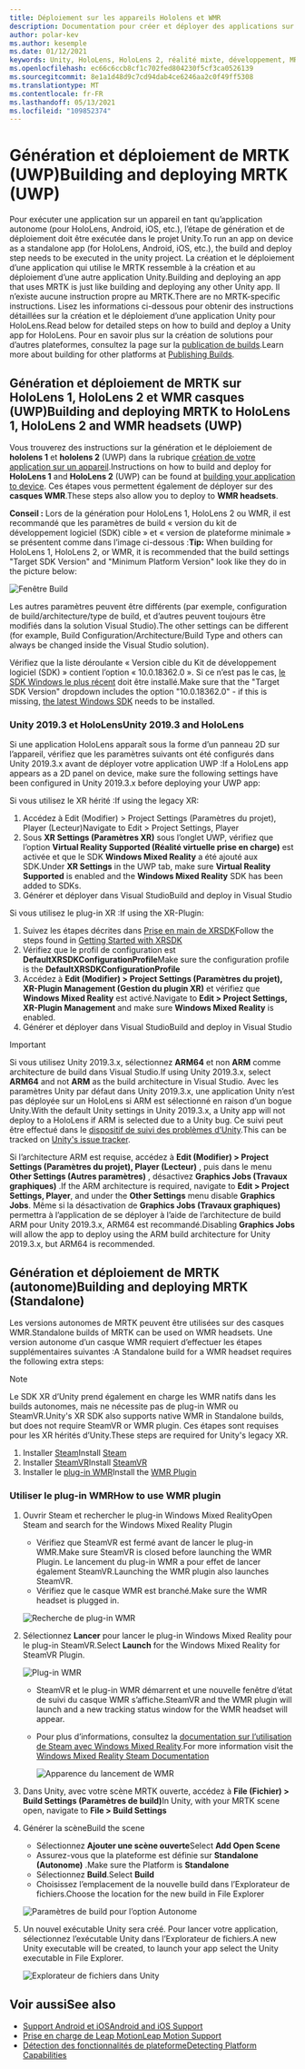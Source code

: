```yaml
---
title: Déploiement sur les appareils Hololens et WMR
description: Documentation pour créer et déployer des applications sur différents appareils.
author: polar-kev
ms.author: kesemple
ms.date: 01/12/2021
keywords: Unity, HoloLens, HoloLens 2, réalité mixte, développement, MRTK, Visual Studio
ms.openlocfilehash: ec66c6ccb8cf1c702fed804230f5cf3ca0526139
ms.sourcegitcommit: 8e1a1d48d9c7cd94dab4ce6246aa2c0f49ff5308
ms.translationtype: MT
ms.contentlocale: fr-FR
ms.lasthandoff: 05/13/2021
ms.locfileid: "109852374"
---
```

# <a name="building-and-deploying-mrtk-uwp"></a><span data-ttu-id="302bc-104">Génération et déploiement de MRTK (UWP)</span><span class="sxs-lookup"><span data-stu-id="302bc-104">Building and deploying MRTK (UWP)</span></span>

<span data-ttu-id="302bc-105">Pour exécuter une application sur un appareil en tant qu’application autonome (pour HoloLens, Android, iOS, etc.), l’étape de génération et de déploiement doit être exécutée dans le projet Unity.</span><span class="sxs-lookup"><span data-stu-id="302bc-105">To run an app on device as a standalone app (for HoloLens, Android, iOS, etc.), the build and deploy step needs to be executed in the unity project.</span></span> <span data-ttu-id="302bc-106">La création et le déploiement d’une application qui utilise le MRTK ressemble à la création et au déploiement d’une autre application Unity.</span><span class="sxs-lookup"><span data-stu-id="302bc-106">Building and deploying an app that uses MRTK is just like building and deploying any other Unity app.</span></span> <span data-ttu-id="302bc-107">Il n’existe aucune instruction propre au MRTK.</span><span class="sxs-lookup"><span data-stu-id="302bc-107">There are no MRTK-specific instructions.</span></span> <span data-ttu-id="302bc-108">Lisez les informations ci-dessous pour obtenir des instructions détaillées sur la création et le déploiement d’une application Unity pour HoloLens.</span><span class="sxs-lookup"><span data-stu-id="302bc-108">Read below for detailed steps on how to build and deploy a Unity app for HoloLens.</span></span> <span data-ttu-id="302bc-109">Pour en savoir plus sur la création de solutions pour d’autres plateformes, consultez la page sur la [publication de builds](https://docs.unity3d.com/Manual/PublishingBuilds.html).</span><span class="sxs-lookup"><span data-stu-id="302bc-109">Learn more about building for other platforms at [Publishing Builds](https://docs.unity3d.com/Manual/PublishingBuilds.html).</span></span>

## <a name="building-and-deploying-mrtk-to-hololens-1-hololens-2-and-wmr-headsets-uwp"></a><span data-ttu-id="302bc-110">Génération et déploiement de MRTK sur HoloLens 1, HoloLens 2 et WMR casques (UWP)</span><span class="sxs-lookup"><span data-stu-id="302bc-110">Building and deploying MRTK to HoloLens 1, HoloLens 2 and WMR headsets (UWP)</span></span>

<span data-ttu-id="302bc-111">Vous trouverez des instructions sur la génération et le déploiement de **hololens 1** et **hololens 2** (UWP) dans la rubrique [création de votre application sur un appareil](/windows/mixed-reality/mrlearning-base-ch1#build-your-application-to-your-device).</span><span class="sxs-lookup"><span data-stu-id="302bc-111">Instructions on how to build and deploy for **HoloLens 1** and **HoloLens 2** (UWP) can be found at [building your application to device](/windows/mixed-reality/mrlearning-base-ch1#build-your-application-to-your-device).</span></span> <span data-ttu-id="302bc-112">Ces étapes vous permettent également de déployer sur des **casques WMR**.</span><span class="sxs-lookup"><span data-stu-id="302bc-112">These steps also allow you to deploy to **WMR headsets**.</span></span>

<span data-ttu-id="302bc-113">**Conseil :** Lors de la génération pour HoloLens 1, HoloLens 2 ou WMR, il est recommandé que les paramètres de build « version du kit de développement logiciel (SDK) cible » et « version de plateforme minimale » se présentent comme dans l’image ci-dessous :</span><span class="sxs-lookup"><span data-stu-id="302bc-113">**Tip:** When building for HoloLens 1, HoloLens 2, or WMR, it is recommended that the build settings "Target SDK Version" and "Minimum Platform Version" look like they do in the picture below:</span></span>

![Fenêtre Build](../features/images/getting-started/BuildWindow.png)

<span data-ttu-id="302bc-115">Les autres paramètres peuvent être différents (par exemple, configuration de build/architecture/type de build, et d’autres peuvent toujours être modifiés dans la solution Visual Studio).</span><span class="sxs-lookup"><span data-stu-id="302bc-115">The other settings can be different (for example, Build Configuration/Architecture/Build Type and others can always be changed inside the Visual Studio solution).</span></span>

<span data-ttu-id="302bc-116">Vérifiez que la liste déroulante « Version cible du Kit de développement logiciel (SDK) » contient l’option « 10.0.18362.0 ». Si ce n’est pas le cas, [le SDK Windows le plus récent](https://developer.microsoft.com/windows/downloads/windows-10-sdk) doit être installé.</span><span class="sxs-lookup"><span data-stu-id="302bc-116">Make sure that the "Target SDK Version" dropdown includes the option "10.0.18362.0" - if this is missing, [the latest Windows SDK](https://developer.microsoft.com/windows/downloads/windows-10-sdk) needs to be installed.</span></span>

### <a name="unity-20193-and-hololens"></a><span data-ttu-id="302bc-117">Unity 2019.3 et HoloLens</span><span class="sxs-lookup"><span data-stu-id="302bc-117">Unity 2019.3 and HoloLens</span></span>

<span data-ttu-id="302bc-118">Si une application HoloLens apparaît sous la forme d’un panneau 2D sur l’appareil, vérifiez que les paramètres suivants ont été configurés dans Unity 2019.3.x avant de déployer votre application UWP :</span><span class="sxs-lookup"><span data-stu-id="302bc-118">If a HoloLens app appears as a 2D panel on device, make sure the following settings have been configured in Unity 2019.3.x before deploying your UWP app:</span></span>

<span data-ttu-id="302bc-119">Si vous utilisez le XR hérité :</span><span class="sxs-lookup"><span data-stu-id="302bc-119">If using the legacy XR:</span></span>

1. <span data-ttu-id="302bc-120">Accédez à Edit (Modifier) > Project Settings (Paramètres du projet), Player (Lecteur)</span><span class="sxs-lookup"><span data-stu-id="302bc-120">Navigate to Edit > Project Settings, Player</span></span>
1. <span data-ttu-id="302bc-121">Sous **XR Settings (Paramètres XR)** sous l’onglet UWP, vérifiez que l’option **Virtual Reality Supported (Réalité virtuelle prise en charge)** est activée et que le SDK **Windows Mixed Reality** a été ajouté aux SDK.</span><span class="sxs-lookup"><span data-stu-id="302bc-121">Under **XR Settings** in the UWP tab, make sure **Virtual Reality Supported** is enabled and the **Windows Mixed Reality** SDK has been added to SDKs.</span></span>
1. <span data-ttu-id="302bc-122">Générer et déployer dans Visual Studio</span><span class="sxs-lookup"><span data-stu-id="302bc-122">Build and deploy in Visual Studio</span></span>

<span data-ttu-id="302bc-123">Si vous utilisez le plug-in XR :</span><span class="sxs-lookup"><span data-stu-id="302bc-123">If using the XR-Plugin:</span></span>

1. <span data-ttu-id="302bc-124">Suivez les étapes décrites dans [Prise en main de XRSDK](../configuration/getting-started-with-mrtk-and-xrsdk.md)</span><span class="sxs-lookup"><span data-stu-id="302bc-124">Follow the steps found in [Getting Started with XRSDK](../configuration/getting-started-with-mrtk-and-xrsdk.md)</span></span>
1. <span data-ttu-id="302bc-125">Vérifiez que le profil de configuration est **DefaultXRSDKConfigurationProfile**</span><span class="sxs-lookup"><span data-stu-id="302bc-125">Make sure the configuration profile is the **DefaultXRSDKConfigurationProfile**</span></span>
1. <span data-ttu-id="302bc-126">Accédez à **Edit (Modifier) > Project Settings (Paramètres du projet), XR-Plugin Management (Gestion du plugin XR)** et vérifiez que **Windows Mixed Reality** est activé.</span><span class="sxs-lookup"><span data-stu-id="302bc-126">Navigate to **Edit > Project Settings, XR-Plugin Management** and make sure **Windows Mixed Reality** is enabled.</span></span>
1. <span data-ttu-id="302bc-127">Générer et déployer dans Visual Studio</span><span class="sxs-lookup"><span data-stu-id="302bc-127">Build and deploy in Visual Studio</span></span>

>[!IMPORTANT]
> <span data-ttu-id="302bc-128">Si vous utilisez Unity 2019.3.x, sélectionnez **ARM64** et non **ARM** comme architecture de build dans Visual Studio.</span><span class="sxs-lookup"><span data-stu-id="302bc-128">If using Unity 2019.3.x, select **ARM64** and not **ARM** as the build architecture in Visual Studio.</span></span> <span data-ttu-id="302bc-129">Avec les paramètres Unity par défaut dans Unity 2019.3.x, une application Unity n’est pas déployée sur un HoloLens si ARM est sélectionné en raison d’un bogue Unity.</span><span class="sxs-lookup"><span data-stu-id="302bc-129">With the default Unity settings in Unity 2019.3.x, a Unity app will not deploy to a HoloLens if ARM is selected due to a Unity bug.</span></span> <span data-ttu-id="302bc-130">Ce suivi peut être effectué dans le [dispositif de suivi des problèmes d’Unity](https://issuetracker.unity3d.com/issues/enabling-graphics-jobs-in-2019-dot-3-x-results-in-a-crash-or-nothing-rendering-on-hololens-2).</span><span class="sxs-lookup"><span data-stu-id="302bc-130">This can be tracked on [Unity's issue tracker](https://issuetracker.unity3d.com/issues/enabling-graphics-jobs-in-2019-dot-3-x-results-in-a-crash-or-nothing-rendering-on-hololens-2).</span></span>
>
> <span data-ttu-id="302bc-131">Si l’architecture ARM est requise, accédez à **Edit (Modifier) > Project Settings (Paramètres du projet), Player (Lecteur)** , puis dans le menu **Other Settings (Autres paramètres)** , désactivez **Graphics Jobs (Travaux graphiques)** .</span><span class="sxs-lookup"><span data-stu-id="302bc-131">If the ARM architecture is required, navigate to **Edit > Project Settings, Player**, and under the **Other Settings** menu disable **Graphics Jobs**.</span></span> <span data-ttu-id="302bc-132">Même si la désactivation de **Graphics Jobs (Travaux graphiques)** permettra à l’application de se déployer à l’aide de l’architecture de build ARM pour Unity 2019.3.x, ARM64 est recommandé.</span><span class="sxs-lookup"><span data-stu-id="302bc-132">Disabling **Graphics Jobs** will allow the app to deploy using the ARM build architecture for Unity 2019.3.x, but ARM64 is recommended.</span></span>

## <a name="building-and-deploying-mrtk-standalone"></a><span data-ttu-id="302bc-133">Génération et déploiement de MRTK (autonome)</span><span class="sxs-lookup"><span data-stu-id="302bc-133">Building and deploying MRTK (Standalone)</span></span>

<span data-ttu-id="302bc-134">Les versions autonomes de MRTK peuvent être utilisées sur des casques WMR.</span><span class="sxs-lookup"><span data-stu-id="302bc-134">Standalone builds of MRTK can be used on WMR headsets.</span></span> <span data-ttu-id="302bc-135">Une version autonome d’un casque WMR requiert d’effectuer les étapes supplémentaires suivantes :</span><span class="sxs-lookup"><span data-stu-id="302bc-135">A Standalone build for a WMR headset requires the following extra steps:</span></span>

> [!NOTE]
> <span data-ttu-id="302bc-136">Le SDK XR d’Unity prend également en charge les WMR natifs dans les builds autonomes, mais ne nécessite pas de plug-in WMR ou SteamVR.</span><span class="sxs-lookup"><span data-stu-id="302bc-136">Unity's XR SDK also supports native WMR in Standalone builds, but does not require SteamVR or WMR plugin.</span></span> <span data-ttu-id="302bc-137">Ces étapes sont requises pour les XR hérités d’Unity.</span><span class="sxs-lookup"><span data-stu-id="302bc-137">These steps are required for Unity's legacy XR.</span></span>

1. <span data-ttu-id="302bc-138">Installer [Steam](https://store.steampowered.com/about/)</span><span class="sxs-lookup"><span data-stu-id="302bc-138">Install [Steam](https://store.steampowered.com/about/)</span></span>
1. <span data-ttu-id="302bc-139">Installer [SteamVR](https://store.steampowered.com/app/250820/SteamVR/)</span><span class="sxs-lookup"><span data-stu-id="302bc-139">Install [SteamVR](https://store.steampowered.com/app/250820/SteamVR/)</span></span>
1. <span data-ttu-id="302bc-140">Installer le [plug-in WMR](https://store.steampowered.com/app/719950/Windows_Mixed_Reality_for_SteamVR/)</span><span class="sxs-lookup"><span data-stu-id="302bc-140">Install the [WMR Plugin](https://store.steampowered.com/app/719950/Windows_Mixed_Reality_for_SteamVR/)</span></span>

### <a name="how-to-use-wmr-plugin"></a><span data-ttu-id="302bc-141">Utiliser le plug-in WMR</span><span class="sxs-lookup"><span data-stu-id="302bc-141">How to use WMR plugin</span></span>

1. <span data-ttu-id="302bc-142">Ouvrir Steam et rechercher le plug-in Windows Mixed Reality</span><span class="sxs-lookup"><span data-stu-id="302bc-142">Open Steam and search for the Windows Mixed Reality Plugin</span></span>
    - <span data-ttu-id="302bc-143">Vérifiez que SteamVR est fermé avant de lancer le plug-in WMR.</span><span class="sxs-lookup"><span data-stu-id="302bc-143">Make sure SteamVR is closed before launching the WMR Plugin.</span></span> <span data-ttu-id="302bc-144">Le lancement du plug-in WMR a pour effet de lancer également SteamVR.</span><span class="sxs-lookup"><span data-stu-id="302bc-144">Launching the WMR plugin also launches SteamVR.</span></span>
    - <span data-ttu-id="302bc-145">Vérifiez que le casque WMR est branché.</span><span class="sxs-lookup"><span data-stu-id="302bc-145">Make sure the WMR headset is plugged in.</span></span>

    ![Recherche de plug-in WMR](../features/images/build-deploy/WMR/SteamSearchWMRPlugin.png)

1. <span data-ttu-id="302bc-147">Sélectionnez **Lancer** pour lancer le plug-in Windows Mixed Reality pour le plug-in SteamVR.</span><span class="sxs-lookup"><span data-stu-id="302bc-147">Select **Launch** for the Windows Mixed Reality for SteamVR Plugin.</span></span>

    ![Plug-in WMR](../features/images/build-deploy/WMR/WMRPlugin.png)

    - <span data-ttu-id="302bc-149">SteamVR et le plug-in WMR démarrent et une nouvelle fenêtre d’état de suivi du casque WMR s’affiche.</span><span class="sxs-lookup"><span data-stu-id="302bc-149">SteamVR and the WMR plugin will launch and a new tracking status window for the WMR headset will appear.</span></span>
    - <span data-ttu-id="302bc-150">Pour plus d’informations, consultez la [documentation sur l’utilisation de Steam avec Windows Mixed Reality](https://support.microsoft.com/help/4053622/windows-10-play-steamvr-games-in-windows-mixed-reality).</span><span class="sxs-lookup"><span data-stu-id="302bc-150">For more information visit the [Windows Mixed Reality Steam Documentation](https://support.microsoft.com/help/4053622/windows-10-play-steamvr-games-in-windows-mixed-reality)</span></span>

        ![Apparence du lancement de WMR](../features/images/build-deploy/WMR/WMRPluginActive.png)

1. <span data-ttu-id="302bc-152">Dans Unity, avec votre scène MRTK ouverte, accédez à **File (Fichier) > Build Settings (Paramètres de build)**</span><span class="sxs-lookup"><span data-stu-id="302bc-152">In Unity, with your MRTK scene open, navigate to **File > Build Settings**</span></span>

1. <span data-ttu-id="302bc-153">Générer la scène</span><span class="sxs-lookup"><span data-stu-id="302bc-153">Build the scene</span></span>
    - <span data-ttu-id="302bc-154">Sélectionnez **Ajouter une scène ouverte**</span><span class="sxs-lookup"><span data-stu-id="302bc-154">Select **Add Open Scene**</span></span>
    - <span data-ttu-id="302bc-155">Assurez-vous que la plateforme est définie sur **Standalone (Autonome)** .</span><span class="sxs-lookup"><span data-stu-id="302bc-155">Make sure the Platform is **Standalone**</span></span>
    - <span data-ttu-id="302bc-156">Sélectionnez **Build**.</span><span class="sxs-lookup"><span data-stu-id="302bc-156">Select **Build**</span></span>
    - <span data-ttu-id="302bc-157">Choisissez l’emplacement de la nouvelle build dans l’Explorateur de fichiers.</span><span class="sxs-lookup"><span data-stu-id="302bc-157">Choose the location for the new build in File Explorer</span></span>

    ![Paramètres de build pour l’option Autonome](../features/images/build-deploy/WMR/BuildSettingsStandaloneUnity.png)

1. <span data-ttu-id="302bc-159">Un nouvel exécutable Unity sera créé. Pour lancer votre application, sélectionnez l’exécutable Unity dans l’Explorateur de fichiers.</span><span class="sxs-lookup"><span data-stu-id="302bc-159">A new Unity executable will be created, to launch your app select the Unity executable in File Explorer.</span></span>

    ![Explorateur de fichiers dans Unity](../features/images/build-deploy/WMR/FileExplorerUnityExe.png)

## <a name="see-also"></a><span data-ttu-id="302bc-161">Voir aussi</span><span class="sxs-lookup"><span data-stu-id="302bc-161">See also</span></span>

- [<span data-ttu-id="302bc-162">Support Android et iOS</span><span class="sxs-lookup"><span data-stu-id="302bc-162">Android and iOS Support</span></span>](using-ar-foundation.md)
- [<span data-ttu-id="302bc-163">Prise en charge de Leap Motion</span><span class="sxs-lookup"><span data-stu-id="302bc-163">Leap Motion Support</span></span>](leap-motion-mrtk.md)
- [<span data-ttu-id="302bc-164">Détection des fonctionnalités de plateforme</span><span class="sxs-lookup"><span data-stu-id="302bc-164">Detecting Platform Capabilities</span></span>](detecting-platform-capabilities.md)